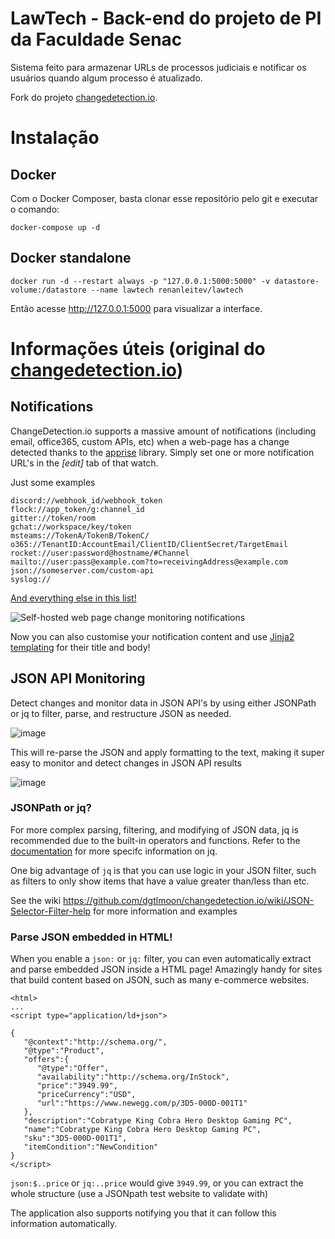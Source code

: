 # LawTech - Back-end do projeto de PI da Faculdade Senac

Sistema feito para armazenar URLs de processos judiciais e notificar os usuários quando algum processo é atualizado.

Fork do projeto [changedetection.io](https://github.com/dgtlmoon/changedetection.io). 

# Instalação

## Docker

Com o Docker Composer, basta clonar esse repositório pelo git e executar o comando:

```
docker-compose up -d
```

## Docker standalone
```
docker run -d --restart always -p "127.0.0.1:5000:5000" -v datastore-volume:/datastore --name lawtech renanleitev/lawtech
```

Então acesse http://127.0.0.1:5000 para visualizar a interface.

# Informações úteis (original do [changedetection.io](https://github.com/dgtlmoon/changedetection.io))

## Notifications

ChangeDetection.io supports a massive amount of notifications (including email, office365, custom APIs, etc) when a web-page has a change detected thanks to the <a href="https://github.com/caronc/apprise">apprise</a> library.
Simply set one or more notification URL's in the _[edit]_ tab of that watch.

Just some examples

    discord://webhook_id/webhook_token
    flock://app_token/g:channel_id
    gitter://token/room
    gchat://workspace/key/token
    msteams://TokenA/TokenB/TokenC/
    o365://TenantID:AccountEmail/ClientID/ClientSecret/TargetEmail
    rocket://user:password@hostname/#Channel
    mailto://user:pass@example.com?to=receivingAddress@example.com
    json://someserver.com/custom-api
    syslog://
 
<a href="https://github.com/caronc/apprise#popular-notification-services">And everything else in this list!</a>

<img src="https://raw.githubusercontent.com/dgtlmoon/changedetection.io/master/docs/screenshot-notifications.png" style="max-width:100%;" alt="Self-hosted web page change monitoring notifications"  title="Self-hosted web page change monitoring notifications"  />

Now you can also customise your notification content and use <a target="_new" href="https://jinja.palletsprojects.com/en/3.0.x/templates/">Jinja2 templating</a> for their title and body!

## JSON API Monitoring

Detect changes and monitor data in JSON API's by using either JSONPath or jq to filter, parse, and restructure JSON as needed.

![image](https://raw.githubusercontent.com/dgtlmoon/changedetection.io/master/docs/json-filter-field-example.png)

This will re-parse the JSON and apply formatting to the text, making it super easy to monitor and detect changes in JSON API results

![image](https://raw.githubusercontent.com/dgtlmoon/changedetection.io/master/docs/json-diff-example.png)

### JSONPath or jq?

For more complex parsing, filtering, and modifying of JSON data, jq is recommended due to the built-in operators and functions. Refer to the [documentation](https://stedolan.github.io/jq/manual/) for more specifc information on jq.

One big advantage of `jq` is that you can use logic in your JSON filter, such as filters to only show items that have a value greater than/less than etc.

See the wiki https://github.com/dgtlmoon/changedetection.io/wiki/JSON-Selector-Filter-help for more information and examples

### Parse JSON embedded in HTML!

When you enable a `json:` or `jq:` filter, you can even automatically extract and parse embedded JSON inside a HTML page! Amazingly handy for sites that build content based on JSON, such as many e-commerce websites. 

```
<html>
...
<script type="application/ld+json">

{
   "@context":"http://schema.org/",
   "@type":"Product",
   "offers":{
      "@type":"Offer",
      "availability":"http://schema.org/InStock",
      "price":"3949.99",
      "priceCurrency":"USD",
      "url":"https://www.newegg.com/p/3D5-000D-001T1"
   },
   "description":"Cobratype King Cobra Hero Desktop Gaming PC",
   "name":"Cobratype King Cobra Hero Desktop Gaming PC",
   "sku":"3D5-000D-001T1",
   "itemCondition":"NewCondition"
}
</script>
```  

`json:$..price` or `jq:..price` would give `3949.99`, or you can extract the whole structure (use a JSONpath test website to validate with)

The application also supports notifying you that it can follow this information automatically.
